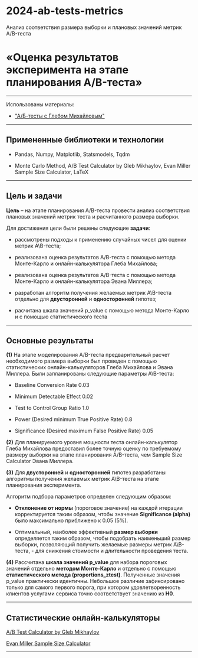 # 2024-ab-tests-metrics
Анализ соответствия размера выборки и плановых значений метрик A/B-теста

# **«Оценка результатов эксперимента на этапе планирования A/B-теста»**

---

Использованы материалы:

* ["А/Б-тесты с Глебом Михайловым"](https://stepik.org/194930 "Курс по А/Б-тестам на Stepik.org")

---

## **Примененные библиотеки и технологии**

* Pandas, Numpy, Matplotlib, Statsmodels, Tqdm

* Monte Carlo Method, A/B Test Calculator by Gleb Mikhaylov, Evan Miller Sample Size Calculator, LaTeX

---

## **Цель и задачи**

**Цель** – на этапе планирования A/B-теста провести анализ соответствия плановых значений метрик теста и расчитанного размера выборки.

Для достижения цели были решены следующие **задачи**:

 * рассмотрены подходы к применению случайных чисел для оценки метрик A\B-теста;

 * реализована оценка результатов A/B-теста с помощью метода Монте-Карло и онлайн-калькулятора Глеба Михайлова;

 * реализована оценка результатов A/B-теста с помощью метода Монте-Карло и онлайн-калькулятора Эвана Миллера;

 * разработан алгоритм получения желаемых метрик A\B-теста отдельно для **двусторонней** и **односторонней** гипотез;

 * расчитана шкала значений p_value с помощью метода Монте-Карло и с помощью статистического теста

---

## **Основные результаты**

**(1)** На этапе моделирования A/B-теста предварительный расчет необходимого размера выборки был проведен с помощью статистических онлайн-калькуляторов Глеба Михайлова и Эвана Миллера. Были запланированы следующие параметры A\B-теста:

* Baseline Conversion Rate 0.03

* Minimum Detectable Effect 0.02

* Test to Control Group Ratio 1.0

* Power (Desired minimum True Positive Rate) 0.8

* Significance (Desired maximum False Positive Rate) 0.05

**(2)** Для планируемого уровня мощности теста онлайн-калькулятор Глеба Михайлова предоставил более точную оценку по требуемому размеру выборки на этапе планирования A/B-теста, чем Sample Size Calculator Эвана Миллера. 

**(3)** Для **двусторонней** и **односторонней** гипотез разработаны алгоритмы получения желаемых метрик A\B-теста на этапе планирования эксперимента.

Алгоритм подбора параметров определен следующим образом:

* **Отклонение от нормы** (пороговое значение) на каждой итерации корректируется таким образом, чтобы значение **Significance (alpha)** было максимально приближено к 0.05 (5%).

* Оптимальный, наиболее эффективный **размер выборки** определяется таким образом, чтобы подобрать наименьший размер выборки, позволяющий получить желаемые размеры метрик A\B-теста, - для снижения стоимости и длительности проведения теста.

**(4)** Рассчитана **шкала значений p_value** для набора пороговых значений отдельно **методом Монте-Карло** и отдельно с помощью **статистического метода (proportions_ztest)**. Полученные значения p_value практически идентичны. Небольшое различие зафиксировано только для самого первого порога, при котором удовлетворенность клиентов услугами сервиса точно соответствует значению из **Н0**.

---

## **Статистические онлайн-калькуляторы**

[A/B Test Calculator by Gleb Mikhaylov](https://glebmikha.github.io/ab-test-calculator-by-gleb-mikhaylov/ "Ссылка на онлайн-калькулятор Глеба Михайлова")

[Evan Miller Sample Size Calculator](https://www.evanmiller.org/ab-testing/sample-size.html "Ссылка на Sample Size Calculator Эвана Миллера")

---
